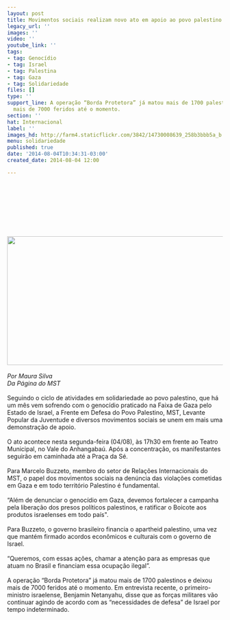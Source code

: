 ```yaml
---
layout: post
title: Movimentos sociais realizam novo ato em apoio ao povo palestino
legacy_url: ''
images: ''
video: ''
youtube_link: ''
tags:
- tag: Genocídio
- tag: Israel
- tag: Palestina
- tag: Gaza
- tag: Solidariedade
files: []
type: ''
support_line: A operação “Borda Protetora” já matou mais de 1700 palestinos e deixou
  mais de 7000 feridos até o momento.
section: ''
hat: Internacional
label: ''
images_hd: http://farm4.staticflickr.com/3842/14730008639_258b3bbb5a_b.jpg
menu: solidariedade
published: true
date: '2014-08-04T10:34:31-03:00'
created_date: 2014-08-04 12:00

---
```

<h1>&nbsp;</h1>

<p>&nbsp;</p>

<p><br />
<em><img alt="" height="300" src="http://mst.org.br/sites/default/files/Palestina_RS_2.jpg" width="620" /><br />
<br />
Por Maura Silva<br />
Da P&aacute;gina do MST</em><br />
<br />
Seguindo o ciclo de atividades em solidariedade ao povo palestino, que h&aacute; um m&ecirc;s vem sofrendo com o genoc&iacute;dio praticado na Faixa de Gaza pelo Estado de Israel, a Frente em Defesa do Povo Palestino, MST, Levante Popular da Juventude e diversos movimentos sociais se unem em mais uma demonstra&ccedil;&atilde;o de apoio.<br />
<br />
O ato acontece nesta segunda-feira (04/08), &agrave;s 17h30 em frente ao Teatro Municipal, no Vale do Anhangaba&uacute;. Ap&oacute;s a concentra&ccedil;&atilde;o, os manifestantes seguir&atilde;o em caminhada at&eacute; a Pra&ccedil;a da S&eacute;.<br />
<br />
Para Marcelo Buzzeto, membro do setor de Rela&ccedil;&otilde;es Internacionais do MST, o papel dos movimentos sociais na den&uacute;ncia das viola&ccedil;&otilde;es cometidas em Gaza e em todo territ&oacute;rio Palestino &eacute; fundamental.&nbsp;&nbsp;<br />
<br />
&ldquo;Al&eacute;m de denunciar o genoc&iacute;dio em Gaza, devemos fortalecer a campanha pela libera&ccedil;&atilde;o dos presos pol&iacute;ticos palestinos, e ratificar o Boicote aos produtos israelenses em todo pa&iacute;s&quot;.<br />
<br />
Para Buzzeto, o governo brasileiro financia o apartheid palestino, uma vez que mant&eacute;m firmado acordos econ&ocirc;micos e culturais com o governo de Israel.<br />
<br />
&ldquo;Queremos, com essas a&ccedil;&otilde;es, chamar a aten&ccedil;&atilde;o para as empresas que atuam no Brasil e financiam essa ocupa&ccedil;&atilde;o ilegal&rdquo;.<br />
<br />
A opera&ccedil;&atilde;o &ldquo;Borda Protetora&rdquo; j&aacute; matou mais de 1700 palestinos e deixou mais de 7000 feridos at&eacute; o momento. Em entrevista recente, o primeiro-ministro israelense, Benjamin Netanyahu, disse que as for&ccedil;as militares v&atilde;o continuar agindo de acordo com as &ldquo;necessidades de defesa&rdquo; de Israel por tempo indeterminado.</p>
